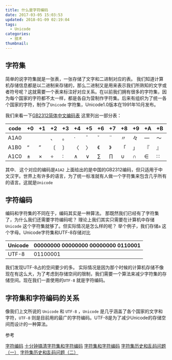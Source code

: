 ```yaml
---
title: 什么是字符编码
date: 2017-03-05 15:03:53
updated: 2018-01-09 02:19:04
tags: 
  - Unicode
categories:
  - 技术
thumbnail:
---
```

## 字符集

简单的说字符集就是一张表，一张存储了文字和二进制对应的表。
我们知道计算机存储信息都是以二进制来存储的，那么二进制又是用来表示我们所熟知的文字或者符号呢？这就需要一个表来标注好对应关系。在以前我们拥有很多的字符集，因为每个国家的字符都不太一样，都是各自为营制作字符集。后来有组织为了统一各个国家的字符，制作了`Unicode` 字符集，Unicode1.0版本在1991年10月发布。

我们来看一下[GB2312简体中文编码表](http://www.knowsky.com/resource/gb2312tbl.htm)
这里列出一部分表：

| code | +0   | +1   | +2   | +3   | +4   | +5   | +6   | +7   | +8   | +9   | +A   | +B   | +C   | +D   | +E   | +F   |
| ---- | ---- | ---- | ---- | ---- | ---- | ---- | ---- | ---- | ---- | ---- | ---- | ---- | ---- | ---- | ---- | ---- |
| A1A0 |      |      | 、    | 。    | ·    | ˉ    | ˇ    | ¨    | 〃    | 々    | —    | ～    | ‖    | …    | ‘    | ’    |
| A1B0 | “    | ”    | 〔    | 〕    | 〈    | 〉    | 《    | 》    | 「    | 」    | 『    | 』    | 〖    | 〗    | 【    | 】    |
| A1C0 | ±    | ×    | ÷    | ∶    | ∧    | ∨    | ∑    | ∏    | ∪    | ∩    | ∈    | ∷    | √    | ⊥    | ∥    | ∠    |

其中`、` 这个对应的编码是`A1A2` 
上面给出的是中国的GB2312编码，但只适用于中文汉字。世界上有许多的语言，为了统一标准就有人做一个字符集来包含几乎所有的语言。这就是`Unicode` 




## 字符编码

编码和字符集的不同在于，编码其实是一种算法。
那既然我们已经有了字符集了，为什么我们还需要字符编码呢？
理论上我们其实只需要在计算机中存储`Unicode` 这个字符集就够了。但实际情况是怎么样的呢？
举个例子，我们存储`a` 这个字母。Unicode字符集和UTF-8存储对比

| Unicode | 00000000 00000000 00000000 0110001 |
| ------- | ---------------------------------- |
| UTF-8   | 01100001                           |

我们发现UTF-8占的空间要少的多。
实际情况是因为那个时候的计算机存储不像现在有这么大，为了考虑到存储空间的限制，我们需要一个算法来减少字符集的存储空间。现在我们一直使用的`UTF-8` 就是字符编码。

## 字符集和字符编码的关系

像我们上文所说的 `Unicode` 和 `UTF-8` ，`Unicode` 是几乎涵盖了各个国家的文字和字符，`UTF-8` 则是目前用的最广的字符编码。UTF-8是为了减少Unicode的存储空间而设计的一种算法。


参考

[字符编码](https://zh.wikipedia.org/zh-hans/%E5%AD%97%E7%AC%A6%E7%BC%96%E7%A0%81#.E5.AD.97.E7.AC.A6.E8.BD.AC.E6.8D.A2.E5.B7.A5.E5.85.B7)
[十分钟搞清字符集和字符编码](http://cenalulu.github.io/linux/character-encoding/)
[字符集和字符编码](http://wiki.jikexueyuan.com/project/visual-studio/15.html)
[字符集历史和乱码问题（一）](http://www.jianshu.com/p/d38a79a4f0f4#)
[字符集历史和乱码问题（二）](http://www.jianshu.com/p/bbff844afefa)